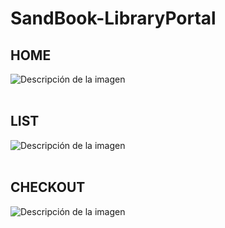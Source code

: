 # SandBook-LibraryPortal

## HOME
![Descripción de la imagen](https://i.postimg.cc/rFQ0dHG6/1.jpg)
<br><br>

## LIST
![Descripción de la imagen](https://i.postimg.cc/sgxB5JKM/2.jpg)
<br><br>

## CHECKOUT
![Descripción de la imagen](https://i.postimg.cc/y8GDjSrv/3.jpg)
